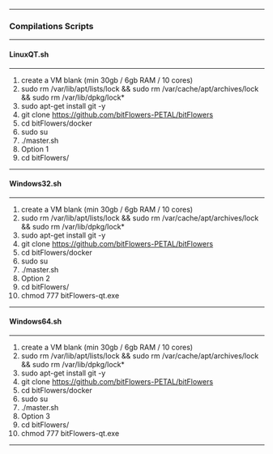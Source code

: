 -----------------
### **Compilations Scripts**
-----------------

#### **LinuxQT.sh**
-----------------

1. create a VM blank (min 30gb / 6gb RAM / 10 cores)
2. sudo rm /var/lib/apt/lists/lock && sudo rm /var/cache/apt/archives/lock && sudo rm /var/lib/dpkg/lock*
3. sudo apt-get install git -y
4. git clone https://github.com/bitFlowers-PETAL/bitFlowers
5. cd bitFlowers/docker 
6. sudo su
7. ./master.sh
8. Option 1
9. cd bitFlowers/

-----------------

#### **Windows32.sh**
-----------------

1. create a VM blank (min 30gb / 6gb RAM / 10 cores)
2. sudo rm /var/lib/apt/lists/lock && sudo rm /var/cache/apt/archives/lock && sudo rm /var/lib/dpkg/lock*
3. sudo apt-get install git -y
4. git clone https://github.com/bitFlowers-PETAL/bitFlowers
5. cd bitFlowers/docker 
6. sudo su
7. ./master.sh
8. Option 2
9. cd bitFlowers/
10. chmod 777 bitFlowers-qt.exe

-----------------

#### **Windows64.sh**
-----------------

1. create a VM blank (min 30gb / 6gb RAM / 10 cores)
2. sudo rm /var/lib/apt/lists/lock && sudo rm /var/cache/apt/archives/lock && sudo rm /var/lib/dpkg/lock*
3. sudo apt-get install git -y
4. git clone https://github.com/bitFlowers-PETAL/bitFlowers
5. cd bitFlowers/docker 
6. sudo su
7. ./master.sh
8. Option 3
9. cd bitFlowers/
10. chmod 777 bitFlowers-qt.exe

-----------------

